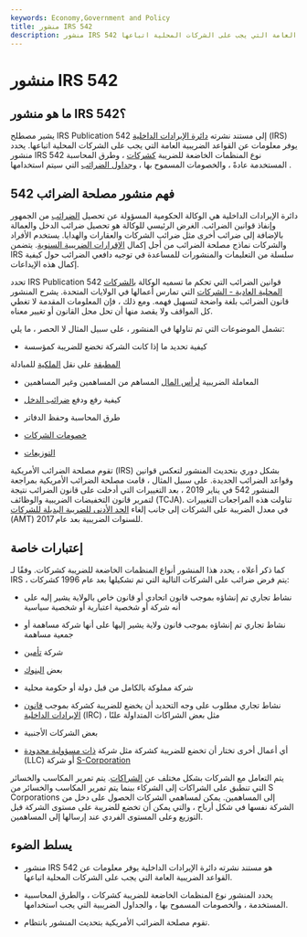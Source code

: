 ```yaml
---
keywords: Economy,Government and Policy
title: منشور IRS 542
description: منشور IRS 542 هو مستند نشرته مصلحة الضرائب الأمريكية والذي يوفر معلومات حول القواعد الضريبية العامة التي يجب على الشركات المحلية اتباعها.
---
```


# منشور IRS 542
## ما هو منشور IRS 542؟

يشير مصطلح IRS Publication 542 إلى مستند نشرته [دائرة الإيرادات الداخلية](/irs) (IRS) يوفر معلومات عن القواعد الضريبية العامة التي يجب على الشركات المحلية اتباعها. يحدد منشور IRS 542 نوع المنظمات الخاضعة للضريبة [كشركات](/corporation) ، وطرق المحاسبة المستخدمة عادةً ، والخصومات المسموح بها ، [وجداول الضرائب](/taxtable) التي سيتم استخدامها .

## فهم منشور مصلحة الضرائب 542

دائرة الإيرادات الداخلية هي الوكالة الحكومية المسؤولة عن تحصيل [الضرائب](/taxes) من الجمهور وإنفاذ قوانين الضرائب. الغرض الرئيسي للوكالة هو تحصيل ضرائب الدخل والعمالة بالإضافة إلى ضرائب أخرى مثل ضرائب الشركات والعقارات والهدايا. يستخدم الأفراد والشركات نماذج مصلحة الضرائب من أجل إكمال [الإقرارات الضريبية السنوية](/taxreturn). يتضمن IRS سلسلة من التعليمات والمنشورات للمساعدة في توجيه دافعي الضرائب حول كيفية إكمال هذه الإيداعات.

تحدد IRS Publication 542 قوانين الضرائب التي تحكم ما تسميه الوكالة [بالشركات المحلية العادية - الشركات](/domestic-corporation) التي تمارس أعمالها في الولايات المتحدة. يشرح المنشور قانون الضرائب بلغة واضحة لتسهيل فهمه. ومع ذلك ، فإن المعلومات المقدمة لا تغطي كل المواقف ولا يقصد منها أن تحل محل القانون أو تغيير معناه.

تشمل الموضوعات التي تم تناولها في المنشور ، على سبيل المثال لا الحصر ، ما يلي:

- كيفية تحديد ما إذا كانت الشركة تخضع للضريبة كمؤسسة

[المطبقة](/stock) على نقل [الملكية](/property) للمبادلة

- المعاملة الضريبية [لرأس المال](/contributed-capital) المساهم من المساهمين وغير المساهمين

- كيفية رفع ودفع [ضرائب الدخل](/incometax)

- طرق المحاسبة وحفظ الدفاتر

- [خصومات الشركات](/deduction)

- [التوزيعات](/distribution)

تقوم مصلحة الضرائب الأمريكية (IRS) بشكل دوري بتحديث المنشور لتعكس قوانين وقواعد الضرائب الجديدة. على سبيل المثال ، قامت مصلحة الضرائب الأمريكية بمراجعة المنشور 542 في يناير 2019 ، بعد التغييرات التي أدخلت على قانون الضرائب نتيجة لتمرير قانون التخفيضات الضريبية والوظائف (TCJA). تناولت هذه المراجعات التغييرات في معدل الضريبة على الشركات إلى جانب إلغاء [الحد الأدنى للضريبة البديلة للشركات](/alternativeminimumtax) (AMT) للسنوات الضريبية بعد عام 2017.

## إعتبارات خاصة

كما ذكر أعلاه ، يحدد هذا المنشور أنواع المنظمات الخاضعة للضريبة كشركات. وفقًا لـ IRS ، يتم فرض ضرائب على الشركات التالية التي تم تشكيلها بعد عام 1996 كشركات:

- نشاط تجاري تم إنشاؤه بموجب قانون اتحادي أو قانون خاص بالولاية يشير إليه على أنه شركة أو شخصية اعتبارية أو شخصية سياسية

- نشاط تجاري تم إنشاؤه بموجب قانون ولاية يشير إليها على أنها شركة مساهمة أو جمعية مساهمة

- شركة [تأمين](/insurance)

- بعض [البنوك](/bank)

- شركة مملوكة بالكامل من قبل دولة أو حكومة محلية

- نشاط تجاري مطلوب على وجه التحديد أن يخضع للضريبة كشركة بموجب [قانون الإيرادات الداخلية](/internal-revenue-code) (IRC) ، مثل بعض الشراكات المتداولة علنًا

- بعض الشركات الأجنبية

- أي أعمال أخرى تختار أن تخضع للضريبة كشركة مثل شركة [ذات مسؤولية محدودة](/llc) (LLC) أو شركة [S-Corporation](/subchapters)

يتم التعامل مع الشركات بشكل مختلف عن [الشراكات](/partnership). يتم تمرير المكاسب والخسائر التي تنطبق على الشراكات إلى الشركاء بينما يتم تمرير المكاسب والخسائر من S Corporations إلى المساهمين. يمكن لمساهمي الشركات الحصول على دخل من الشركة نفسها في شكل أرباح ، والتي يمكن أن تخضع للضريبة على مستوى الشركة قبل التوزيع وعلى المستوى الفردي عند إرسالها إلى المساهمين.

## يسلط الضوء

- منشور IRS 542 هو مستند نشرته دائرة الإيرادات الداخلية يوفر معلومات عن القواعد الضريبية العامة التي يجب على الشركات المحلية اتباعها.

- يحدد المنشور نوع المنظمات الخاضعة للضريبة كشركات ، والطرق المحاسبية المستخدمة ، والخصومات المسموح بها ، والجداول الضريبية التي يجب استخدامها.

- تقوم مصلحة الضرائب الأمريكية بتحديث المنشور بانتظام.


